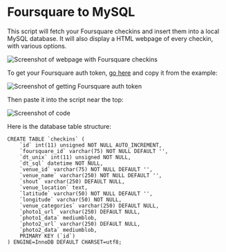# Foursquare to MySQL

This script will fetch your Foursquare checkins and insert them into a local MySQL database. It will also display a HTML webpage of every checkin, with various options.

![Screenshot of webpage with Foursquare checkins](http://media.thomm.es/images/Screen%20Shot%202014-05-25%20at%208.06.59%20AM.jpg)

To get your Foursquare auth token, [go here](https://developer.foursquare.com/docs/explore#req=users/self/checkins) and copy it from the example:

![Screenshot of getting Foursquare auth token](http://media.thomm.es/images/Screen%20Shot%202014-05-26%20at%208.17.04%20AM%202.jpg)

Then paste it into the script near the top:

![Screenshot of code](http://media.thomm.es/images/Screen%20Shot%202014-05-26%20at%203.49.36%20PM.jpg)

Here is the database table structure:

	CREATE TABLE `checkins` (
		`id` int(11) unsigned NOT NULL AUTO_INCREMENT,
		`foursquare_id` varchar(75) NOT NULL DEFAULT '',
		`dt_unix` int(11) unsigned NOT NULL,
		`dt_sql` datetime NOT NULL,
		`venue_id` varchar(75) NOT NULL DEFAULT '',
		`venue_name` varchar(250) NOT NULL DEFAULT '',
		`shout` varchar(250) DEFAULT NULL,
		`venue_location` text,
		`latitude` varchar(50) NOT NULL DEFAULT '',
		`longitude` varchar(50) NOT NULL,
		`venue_categories` varchar(250) DEFAULT NULL,
		`photo1_url` varchar(250) DEFAULT NULL,
		`photo1_data` mediumblob,
		`photo2_url` varchar(250) DEFAULT NULL,
		`photo2_data` mediumblob,
		PRIMARY KEY (`id`)
	) ENGINE=InnoDB DEFAULT CHARSET=utf8;